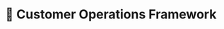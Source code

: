 ---
path: "/customer-operations"
title: "💬️ Customer Operations Framework"
sidebarTitle: "💬️ Customer Operations"
sidebarGroup:
yaml: true
levels: 2
homepage: false
topics:
  - name: "knowledgeandimpact"
    title: "🧠 Knowledge & Impact"
    description: "Breadth and depth of knowledge, and the ambiguity and impact of their work"
    content:
      - level: 1
        exampleCriteria:
          - criteria: "Criteria for sublevel A"
            examples:
              - "Working towards probation targets (outlined below)"
          - criteria: "Criteria for sublevel A (after probation)"
            examples:
              - "Performing at probation targets on average for at least 2 weeks and working towards expected standards for 1b COp."
              - "Current probation targets for core scaling tasks found on Notion"
          - criteria: "Criteria for sublevel B"
            examples:
              - "Consistently performs all ‘core’ scaling tasks at expected standards"
              - "Current expected performance for core scaling tasks found on Notion"
          - criteria: "Criteria for sublevel C"
            examples:
              - "Consistently able to perform at least 1 ‘advanced’ task at expected standards, whilst maintaining performance in all ‘core’ scaling tasks."
              - "Current expected performance for core scaling tasks - found on Notion"
              - "Known examples of advanced tasks such as an evolve badge or activity leading"
      - level: 2
        exampleCriteria:
          - criteria: "Criteria for sublevel A"
            examples:
              - "Consistently able to perform at least 3 advanced tasks (or equivalent) at expected standards, whilst maintaining performance in all ‘core’ scaling tasks"
              - "Known examples of the equivalent of 3 advanced tasks:"
              - "3 advanced badges or tasks (2 active badges and 1 secondary)"
              - "A fincrime badge bundle equivalent to 3 badges"
              - "1 advanced task + one ‘expert task’ (e.g. effective ownership of an evolve badge)"
          - criteria: "Criteria for sublevel B"
            examples:
              - "Consistently able to perform at least 5 advanced tasks (or equivalent) at expected standards whilst maintaining performance in all ‘core’ scaling tasks"
              - "Known examples of the equivalent of 5 advanced tasks:"
              - "2 active badges and 3 secondary"
              - "2 fincrime badge sets"
          - criteria: "Criteria for sublevel C"
            examples:
              - "Consistently able to perform at least 7 advanced tasks (or equivalent) at expected standards, whilst maintaining performance in all ‘core’ scaling tasks"
              - "Possible examples of the equivalent of 7 advanced tasks:"
              - "2 active badges + 5 secondary badges"
              - "3 fincrime badge sets"
  - name: "communication"
    title:
    description:
    content:
      - level: 1
        exampleCriteria:
          - criteria: "Criteria for sublevel A"
            examples:
              - "Learning how to ask for help with tasks they are completing"
              - "Welcomes feedback from manager and peers in order to improve work"
          - criteria: "Criteria for sublevel A (after probation)"
            examples:
              - "Knows when to ask for help with tasks they are completing "
              - "Welcomes feedback from manager and peers in order to improve work"
          - criteria: "Criteria for sublevel B"
            examples:
              - "Able to use the relevant channels of communication to get help with solving tasks"
              - "Welcomes feedback from manager and peers in order to improve work"
              - "Communicates process and tooling improvement suggestions to relevant teams when needed"
          - criteria: "Criteria for sublevel C"
            examples:
              - "Efficiently uses the relevant channels of communication to get help with solving tasks"
              - "Welcomes feedback from manager and peers in order to improve work"
              - "Offers thoughtful feedback on other COps’ work when appropriate "
              - "Communicates process and tooling improvement suggestions to relevant teams when needed"
      - level: 2
        criteria:
          - "Proactively gives feedback to those they work with"
          - "All criteria from level one"
  - name: "teamwork"
    title:
    description:
    content:
      - level: 1
        exampleCriteria:
          - criteria: "Criteria for sublevel A"
            examples:
              - "Works closely or in pairs with more senior members of the team when facing tasks for the first time"
              - "They may need support on how to navigate the professional environment"
              - "Captain might support in letting them know what they are working on"
          - criteria: "Criteria for sublevel A (after probation)"
            examples:
              - "Works closely or in pairs with more senior members of the team when facing tasks for the first time"
              - "Understands how they find out what they should be working on"
              - "Captain might support in letting them know what they are working on"
          - criteria: "Criteria for sublevel B"
            examples:
              - "Asks for support from more senior members of the team when facing tasks for the first time"
              - "Understands how they find out what they should be working on"
              - "Provides support to others when needed (e.g. covering cops-queries or buddying)"
          - criteria: "Criteria for sublevel C"
            examples:
              - "Asks for support from more senior members of the team when facing tasks for the first time"
              - "Understands how they find out what they should be working on and will reliably highlight if any issues in that area"
              - "Provides quality support to others (e.g. by covering cops-queries or buddying) with helpful and supportive tone"
              - "Motivated to help peer group understand and achieve company goals, and uses appropriate forums to raise concerns"
      - level: 2
        criteria:
          - "Frequently shares knowledge gained internally or externally (previous role/reading)"
          - "All criteria from level one"
  - name: "culture"
    title: "🕴️ Conduct & Culture"
    description: "Level of risk & compliance knowledge and ownership"
    content:
      - level: 1
        criteria:
          - "Follows policies and procedures applicable to role"
          - "Completes training"
          - "Identifies risks related to own areas"
      - level: 2
        criteria:
          - "Applies and follows governance principles as they apply to role"
          - "Communicates and escalates risks related to tasks and business area"
          - "Ensures colleagues actively analyse and address risks in their area"
---